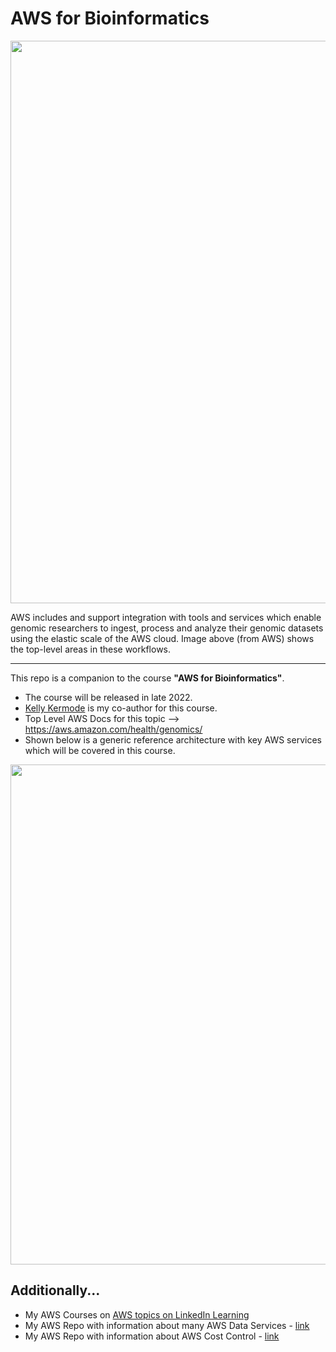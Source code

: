 # AWS for Bioinformatics

<img src="https://github.com/lynnlangit/aws-for-bioinformatics/blob/main/7_REF_Info/images/aws-genomics.png" width=900>


AWS includes and support integration with tools and services which enable genomic researchers to ingest, process and analyze their genomic datasets using the elastic scale of the AWS cloud. Image above (from AWS) shows the top-level areas in these workflows.

---

This repo is a companion to the course **"AWS for Bioinformatics"**.  
- The course will be released in late 2022. 
- [Kelly Kermode](https://github.com/kellykermode) is my co-author for this course. 
- Top Level AWS Docs for this topic --> https://aws.amazon.com/health/genomics/
- Shown below is a generic reference architecture with key AWS services which will be covered in this course.

<img src="https://github.com/lynnlangit/aws-for-bioinformatics/blob/main/7_REF_Info/images/aws-genomics-arch.png" width=800>

## Additionally...
- My AWS Courses on [AWS topics on LinkedIn Learning](https://www.linkedin.com/learning/instructors/lynn-langit)
- My AWS Repo with information about many AWS Data Services - [link](https://github.com/lynnlangit/Hello-AWS-Data-Services)
- My AWS Repo with information about AWS Cost Control - [link](https://github.com/lynnlangit/aws-cost-control)



